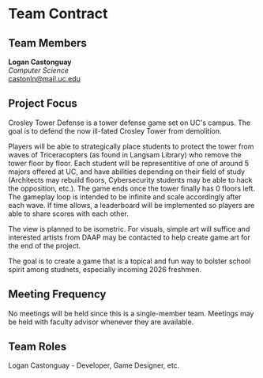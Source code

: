 # Team Contract

## Team Members
**Logan Castonguay**  
*Computer Science*  
castonln@mail.uc.edu  

## Project Focus
Crosley Tower Defense is a tower defense game set on UC's campus. The goal is to defend the now ill-fated Crosley Tower from demolition.

Players will be able to strategically place students to protect the tower from waves of Triceracopters (as found in Langsam Library) who remove the tower floor by floor. Each student will be representitive of one of around 5 majors offered at UC, and have abilities depending on their field of study (Architects may rebuild floors, Cybersecurity students may be able to hack the opposition, etc.). The game ends once the tower finally has 0 floors left. The gameplay loop is intended to be infinite and scale accordingly after each wave. If time allows, a leaderboard will be implemented so players are able to share scores with each other.

The view is planned to be isometric. For visuals, simple art will suffice and interested artists from DAAP may be contacted to help create game art for the end of the project.

The goal is to create a game that is a topical and fun way to bolster school spirit among studnets, especially incoming 2026 freshmen.

## Meeting Frequency
No meetings will be held since this is a single-member team. Meetings may be held with faculty advisor whenever they are available.

## Team Roles

Logan Castonguay - Developer, Game Designer, etc.
